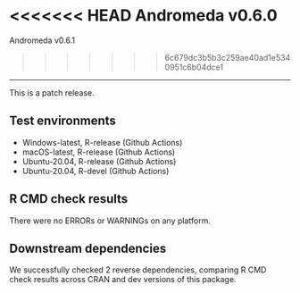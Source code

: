 <<<<<<< HEAD
Andromeda v0.6.0
=======
Andromeda v0.6.1
>>>>>>> 6c679dc3b5b3c259ae40ad1e5340951c6b04dce1
---

This is a patch release.

## Test environments
* Windows-latest, R-release (Github Actions)
* macOS-latest, R-release (Github Actions)
* Ubuntu-20.04, R-release (Github Actions)
* Ubuntu-20.04, R-devel (Github Actions)


## R CMD check results

There were no ERRORs or WARNINGs on any platform.


## Downstream dependencies

We successfully checked 2 reverse dependencies, comparing R CMD check results across CRAN and dev versions of this package.

